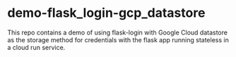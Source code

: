 # demo-flask_login-gcp_datastore
This repo contains a demo of using flask-login with Google Cloud datastore as the storage method for credentials with the flask app running stateless in a cloud run service.
